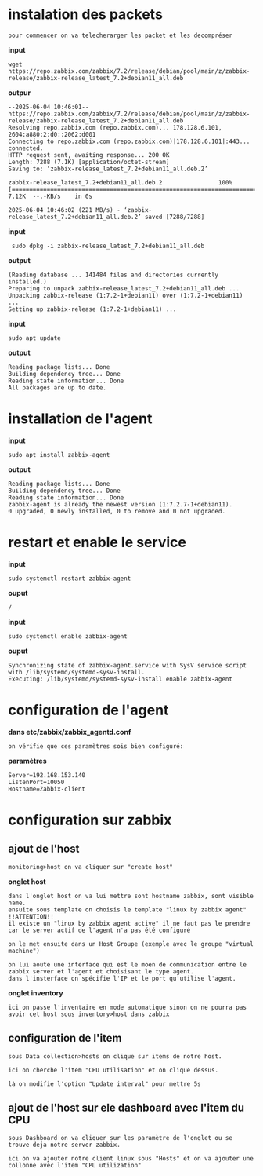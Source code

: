 # instalation des packets
```
pour commencer on va telecherarger les packet et les decompréser
```
**input**
```
wget https://repo.zabbix.com/zabbix/7.2/release/debian/pool/main/z/zabbix-release/zabbix-release_latest_7.2+debian11_all.deb
```
**outpur**
```
--2025-06-04 10:46:01--  https://repo.zabbix.com/zabbix/7.2/release/debian/pool/main/z/zabbix-release/zabbix-release_latest_7.2+debian11_all.deb
Resolving repo.zabbix.com (repo.zabbix.com)... 178.128.6.101, 2604:a880:2:d0::2062:d001
Connecting to repo.zabbix.com (repo.zabbix.com)|178.128.6.101|:443... connected.
HTTP request sent, awaiting response... 200 OK
Length: 7288 (7.1K) [application/octet-stream]
Saving to: ‘zabbix-release_latest_7.2+debian11_all.deb.2’

zabbix-release_latest_7.2+debian11_all.deb.2                100%[========================================================================================================================================>]   7.12K  --.-KB/s    in 0s

2025-06-04 10:46:02 (221 MB/s) - ‘zabbix-release_latest_7.2+debian11_all.deb.2’ saved [7288/7288]
```
**input**
```
 sudo dpkg -i zabbix-release_latest_7.2+debian11_all.deb
```
**output**
```
(Reading database ... 141484 files and directories currently installed.)
Preparing to unpack zabbix-release_latest_7.2+debian11_all.deb ...
Unpacking zabbix-release (1:7.2-1+debian11) over (1:7.2-1+debian11) ...
Setting up zabbix-release (1:7.2-1+debian11) ...
```
**input**
```
sudo apt update
```
**output**
```
Reading package lists... Done
Building dependency tree... Done
Reading state information... Done
All packages are up to date.
```
# installation de l'agent
**input**
```
sudo apt install zabbix-agent
```
**output**
```
Reading package lists... Done
Building dependency tree... Done
Reading state information... Done
zabbix-agent is already the newest version (1:7.2.7-1+debian11).
0 upgraded, 0 newly installed, 0 to remove and 0 not upgraded.
```
# restart et enable le service
**input**
```
sudo systemctl restart zabbix-agent
```
**ouput**
```
/
```
**input**
```
sudo systemctl enable zabbix-agent
```
**ouput**
```
Synchronizing state of zabbix-agent.service with SysV service script with /lib/systemd/systemd-sysv-install.
Executing: /lib/systemd/systemd-sysv-install enable zabbix-agent
```
# configuration de l'agent
**dans etc/zabbix/zabbix_agentd.conf**
```
on vérifie que ces paramètres sois bien configuré:
```
**paramètres**
```
Server=192.168.153.140
ListenPort=10050
Hostname=Zabbix-client
```

# configuration sur zabbix

## ajout de l'host
```
monitoring>host on va cliquer sur "create host"
```
**onglet host**
```
dans l'onglet host on va lui mettre sont hostname zabbix, sont visible name.
ensuite sous template on choisis le template "linux by zabbix agent"
!!ATTENTION!!
il existe un "linux by zabbix agent active" il ne faut pas le prendre car le server actif de l'agent n'a pas été configuré

on le met ensuite dans un Host Groupe (exemple avec le groupe "virtual machine")

on lui aoute une interface qui est le moen de communication entre le zabbix server et l'agent et choisisant le type agent.
dans l'insterface on spécifie l'IP et le port qu'utilise l'agent.

```
**onglet inventory**
```
ici on passe l'inventaire en mode automatique sinon on ne pourra pas avoir cet host sous inventory>host dans zabbix
```
## configuration de l'item
```
sous Data collection>hosts on clique sur items de notre host.

ici on cherche l'item "CPU utilisation" et on clique dessus.

là on modifie l'option "Update interval" pour mettre 5s
```
## ajout de l'host sur ele dashboard avec l'item du CPU
```
sous Dashboard on va cliquer sur les paramètre de l'onglet ou se trouve deja notre server zabbix.

ici on va ajouter notre client linux sous "Hosts" et on va ajouter une collonne avec l'item "CPU utilization"
```

